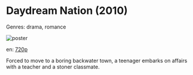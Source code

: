 # Daydream Nation (2010)

Genres: drama, romance

![poster](http://image.tmdb.org/t/p/w500/rUz6kvnkMroGiDcaePS110xd0wU.jpg)

en:
  [720p](magnet:?xt=urn:btih:D346629D803DC64C8C8D7CEE8EB66E5C8B16E16A&tr=udp://glotorrents.pw:6969/announce&tr=udp://tracker.opentrackr.org:1337/announce&tr=udp://torrent.gresille.org:80/announce&tr=udp://tracker.openbittorrent.com:80&tr=udp://tracker.coppersurfer.tk:6969&tr=udp://tracker.leechers-paradise.org:6969&tr=udp://p4p.arenabg.ch:1337&tr=udp://tracker.internetwarriors.net:1337)
  


Forced to move to a boring backwater town, a teenager embarks on affairs with a teacher and a stoner classmate.